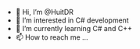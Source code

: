 - 👋 Hi, I’m @HuitDR
- 👀 I’m interested in C# development
- 🌱 I’m currently learning C# and C++
- 📫 How to reach me ...

<!---
HuitDR/HuitDR is a ✨ special ✨ repository because its `README.md` (this file) appears on your GitHub profile.
You can click the Preview link to take a look at your changes.
--->
